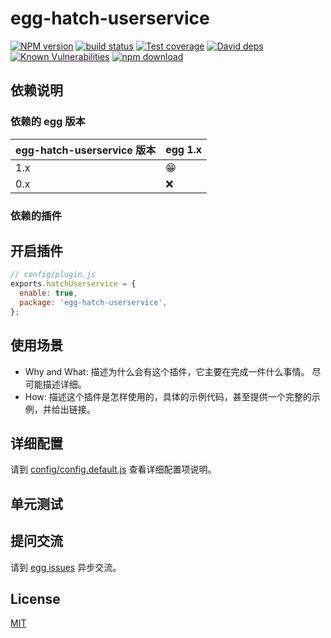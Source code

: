 # egg-hatch-userservice

[![NPM version][npm-image]][npm-url]
[![build status][travis-image]][travis-url]
[![Test coverage][codecov-image]][codecov-url]
[![David deps][david-image]][david-url]
[![Known Vulnerabilities][snyk-image]][snyk-url]
[![npm download][download-image]][download-url]

[npm-image]: https://img.shields.io/npm/v/egg-hatch-userservice.svg?style=flat-square
[npm-url]: https://npmjs.org/package/egg-hatch-userservice
[travis-image]: https://img.shields.io/travis/eggjs/egg-hatch-userservice.svg?style=flat-square
[travis-url]: https://travis-ci.org/eggjs/egg-hatch-userservice
[codecov-image]: https://img.shields.io/codecov/c/github/eggjs/egg-hatch-userservice.svg?style=flat-square
[codecov-url]: https://codecov.io/github/eggjs/egg-hatch-userservice?branch=master
[david-image]: https://img.shields.io/david/eggjs/egg-hatch-userservice.svg?style=flat-square
[david-url]: https://david-dm.org/eggjs/egg-hatch-userservice
[snyk-image]: https://snyk.io/test/npm/egg-hatch-userservice/badge.svg?style=flat-square
[snyk-url]: https://snyk.io/test/npm/egg-hatch-userservice
[download-image]: https://img.shields.io/npm/dm/egg-hatch-userservice.svg?style=flat-square
[download-url]: https://npmjs.org/package/egg-hatch-userservice

<!--
Description here.
-->

## 依赖说明

### 依赖的 egg 版本

egg-hatch-userservice 版本 | egg 1.x
--- | ---
1.x | 😁
0.x | ❌

### 依赖的插件
<!--

如果有依赖其它插件，请在这里特别说明。如

- security
- multipart

-->

## 开启插件

```js
// config/plugin.js
exports.hatchUserservice = {
  enable: true,
  package: 'egg-hatch-userservice',
};
```

## 使用场景

- Why and What: 描述为什么会有这个插件，它主要在完成一件什么事情。
尽可能描述详细。
- How: 描述这个插件是怎样使用的，具体的示例代码，甚至提供一个完整的示例，并给出链接。

## 详细配置

请到 [config/config.default.js](config/config.default.js) 查看详细配置项说明。

## 单元测试

<!-- 描述如何在单元测试中使用此插件，例如 schedule 如何触发。无则省略。-->

## 提问交流

请到 [egg issues](https://github.com/eggjs/egg/issues) 异步交流。

## License

[MIT](LICENSE)
